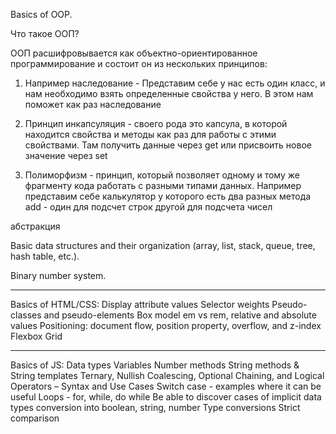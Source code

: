 Basics of OOP.

Что такое ООП?

ООП расшифровывается как объектно-ориентированное программирование и состоит он из нескольких принципов: 

1. Например наследование - Представим себе у нас есть один класс, и нам необходимо взять определенные свойства у него. В этом нам поможет как раз наследование

2. Принцип инкапсуляция - своего рода это капсула, в которой находится свойства и методы как раз для работы с этими свойствами. Там получить данные через get или присвоить новое значение через set

3. Полиморфизм - принцип, который позволяет одному и тому же фрагменту кода работать с разными типами данных. Например представим себе калькулятор у которого есть два разных метода add - один для подсчет строк другой для подсчета чисел

 абстракция


Basic data structures and their organization (array, list, stack, queue, tree, hash table, etc.).


Binary number system.

---

Basics of HTML/CSS:
Display attribute values
Selector weights
Pseudo-classes and pseudo-elements
Box model
em vs rem, relative and absolute values
Positioning: document flow, position property, overflow, and z-index
Flexbox
Grid

---

Basics of JS:
Data types
Variables
Number methods
String methods & String templates
Ternary, Nullish Coalescing, Optional Chaining, and Logical Operators – Syntax and Use Cases
Switch case - examples where it can be useful
Loops - for, while, do while
Be able to discover cases of implicit data types conversion into boolean, string, number
Type conversions
Strict comparison